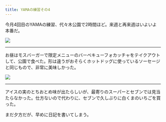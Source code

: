 ```yaml
---
title: YAMAの練習その4
---
```


今月4回目のYAMAの練習、代々木公園で2時間ほど。来週と再来週はいよいよ本番だ。

![](https://photos.old.apkas.net/medium/202310/20231022-121503.webp)

---

お昼はモスバーガーで限定メニューのバーベキューフォカッチャをテイクアウトして、公園で食べた。形は違うがおそらくホットドッグに使っているソーセージと同じもので、非常に美味しかった。

![](https://photos.old.apkas.net/medium/202310/20231022-135720.webp)

---

アイスの実のとちおとめ味が出たらしいが、最寄りのスーパーとセブンでは見当たらなかった。仕方ないので代わりに、セブンで久しぶりに白くまのいちごを買った。

まだ夕方だが、早めに日記を書いてしまう。
